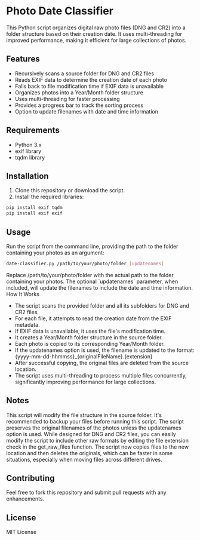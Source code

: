 # Photo Date Classifier

This Python script organizes digital raw photo files (DNG and CR2) into a folder structure based on their creation date. It uses multi-threading for improved performance, making it efficient for large collections of photos.

## Features

- Recursively scans a source folder for DNG and CR2 files
- Reads EXIF data to determine the creation date of each photo
- Falls back to file modification time if EXIF data is unavailable
- Organizes photos into a Year/Month folder structure
- Uses multi-threading for faster processing
- Provides a progress bar to track the sorting process
- Option to update filenames with date and time information

## Requirements

- Python 3.x
- exif library
- tqdm library

## Installation

1. Clone this repository or download the script.
2. Install the required libraries:

```bash
pip install exif tqdm
pip install exif exif
```

## Usage
Run the script from the command line, providing the path to the folder containing your photos as an argument:

```bash
date-classifier.py /path/to/your/photo/folder [updatenames]
```

Replace /path/to/your/photo/folder with the actual path to the folder containing your photos.
The optional ´updatenames´ parameter, when included, will update the filenames to include the date and time information.
How It Works

- The script scans the provided folder and all its subfolders for DNG and CR2 files.
- For each file, it attempts to read the creation date from the EXIF metadata.
- If EXIF data is unavailable, it uses the file's modification time.
- It creates a Year/Month folder structure in the source folder.
- Each photo is copied to its corresponding Year/Month folder.
- If the updatenames option is used, the filename is updated to the format: {yyyy-mm-dd-hhmmss}_{originalFileName}.{extension}
- After successful copying, the original files are deleted from the source location.
- The script uses multi-threading to process multiple files concurrently, significantly improving performance for large collections.

## Notes

This script will modify the file structure in the source folder. It's recommended to backup your files before running this script.
The script preserves the original filenames of the photos unless the updatenames option is used.
While designed for DNG and CR2 files, you can easily modify the script to include other raw formats by editing the file extension check in the get_raw_files function.
The script now copies files to the new location and then deletes the originals, which can be faster in some situations, especially when moving files across different drives.

## Contributing
Feel free to fork this repository and submit pull requests with any enhancements.

## License
MIT License